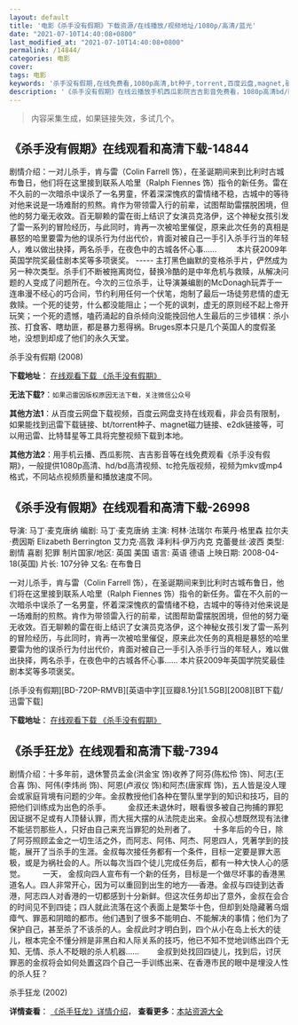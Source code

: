 ```yaml
---
layout: default
title: '电影《杀手没有假期》下载资源/在线播放/视频地址/1080p/高清/蓝光'
date: "2021-07-10T14:40:08+0800"
last_modified_at: "2021-07-10T14:40:08+0800"
permalink: /14844/
categories: 电影
cover:
tags: 电影
keywords: '杀手没有假期,在线免费看,1080p高清,bt种子,torrent,百度云盘,magnet,磁力链,迅雷下载资源'
description: '《杀手没有假期》在线云播放手机西瓜影院吉吉影音免费看，1080p高清bd/hd未删减完整版和tc抢先枪版，mkv/mp4格式，附带bt/torrent种子、magnet/磁力链、百度云盘、网盘资源迅雷下载链接'
---
```


>内容采集生成，如果链接失效，多试几个。


## 《杀手没有假期》在线观看和高清下载-14844

剧情介绍：一对儿杀手，肯与雷（Colin Farrell 饰），在圣诞期间来到比利时古城布鲁日，他们将在这里接到联系人哈里（Ralph Fiennes 饰）指令的新任务。雷在不久前的一次暗杀中误杀了一名男童，怀着深深愧疚的雷情绪不稳，古城中的等待对他来说是一场难耐的煎熬。肯作为带领雷入行的前辈，试图帮助雷摆脱困境，但他的努力毫无收效。百无聊赖的雷在街上结识了女演员克洛伊，这个神秘女孩引发了雷一系列的冒险经历，与此同时，肯再一次被哈里催促，原来此次任务的真相是暴怒的哈里要雷为他的误杀行为付出代价，肯面对被自己一手引入杀手行当的年轻人，难以做出抉择，两名杀手，在夜色中的古城各怀心事……  　　本片获2009年英国学院奖最佳剧本奖等多项褒奖。 ----- 主打黑色幽默的变格杀手片，俨然成为另一种次类型。杀手们不断被拖离岗位，替换冷酷的是中年危机与救赎，从解决问题的人变成了问题所在。今次的三位杀手，让导演兼编剧的McDonagh玩弄于一连串漫不经心的巧合间，节约利用任何一个伏笔，炮制了最后一场徒劳悲情的虚无救赎。一个死的徒劳，什么都没能阻止；一个死的讽刺，虚无的原则经不起上帝开玩笑；一个死的遗憾，嗑药涌起的自杀倾向没能挽回他人生最后的三步错棋：杀小孩、打食客、瞎劫匪，都是暴力惹得祸。Bruges原本只是几个英国人的度假圣地，没想到却成了他们的永久天堂。


杀手没有假期 (2008)

**下载地址**： [在线观看下载 《杀手没有假期》](https://www.btbtdy.me/btdy/dy4983.html) 


**无法下载?**：`如果迅雷因版权原因无法下载，关注微信公众号 `

**其他方法1**：从百度云网盘下载视频，百度云网盘支持在线观看，非会员有限制，如果能找到迅雷下载链接、bt/torrent种子、magnet磁力链接、e2dk链接等，可以用迅雷、比特彗星等工具将完整视频下载到本地。

**其他方法2**：用手机云播、西瓜影院、吉吉影音等在线免费观看《杀手没有假期》，一般提供1080p高清、hd/bd高清视频、tc抢先版视频，视频为mkv或mp4格式，不同站点视频质量和播放速度不同。


## 《杀手没有假期》在线观看和高清下载-26998

导演: 马丁·麦克唐纳 编剧: 马丁·麦克唐纳 主演: 柯林·法瑞尔 布莱丹·格里森 拉尔夫·费因斯 Elizabeth Berrington 艾力克·高敦 泽利科·伊万内克 克蕾曼丝·波西 类型: 剧情 喜剧 犯罪 制片国家/地区: 英国 美国 语言: 英语 德语 上映日期: 2008-04-18(英国) 片长: 107分钟 又名: 在布鲁日

一对儿杀手，肯与雷（Colin Farrell 饰），在圣诞期间来到比利时古城布鲁日，他们将在这里接到联系人哈里（Ralph Fiennes 饰）指令的新任务。雷在不久前的一次暗杀中误杀了一名男童，怀着深深愧疚的雷情绪不稳，古城中的等待对他来说是一场难耐的煎熬。肯作为带领雷入行的前辈，试图帮助雷摆脱困境，但他的努力毫无收效。百无聊赖的雷在街上结识了女演员克洛伊，这个神秘女孩引发了雷一系列的冒险经历，与此同时，肯再一次被哈里催促，原来此次任务的真相是暴怒的哈里要雷为他的误杀行为付出代价，肯面对被自己一手引入杀手行当的年轻人，难以做出抉择，两名杀手，在夜色中的古城各怀心事…… 本片获2009年英国学院奖最佳剧本奖等多项褒奖。


[杀手没有假期][BD-720P-RMVB][英语中字][豆瓣8.1分][1.5GB][2008][BT下载/迅雷下载]

**下载地址**： [在线观看下载 《杀手没有假期》](https://www.btdx8.com/torrent/in_bruges_2008.html) 


## 《杀手狂龙》在线观看和高清下载-7394

剧情介绍：十多年前，退休警员孟金(洪金宝 饰)收养了阿芬(陈松伶 饰)、阿志(王合喜 饰)、阿伟(李炜尚 饰)、阿恩(卢淑仪 饰)和阿杰(唐家辉 饰)，五人皆是没人理会或家庭背境有问题的少年。金叔教授他们各种在警队里学到的知识和技巧，目的把他们训练成为出色的杀手。   　　金叔还未退休时，眼看很多被自己拘捕的罪犯因证据不足或有人顶替认罪，而大摇大摆的从法院走出来。金叔心想既然现有法律不能惩罚那些人，只好由自己来充当罪犯的处刑者了。   　　十多年后的今日，除了阿芬照顾孟金之一切生活之外，而阿志、阿伟、阿杰、阿恩四人，凭著学到的技能，展开了当杀手的生涯。金叔每次接任务都有一个条件，目标一定要是罪大恶极，或是为祸社会的人。所以每次当四个徒儿完成任务后，都有一种大快人心的感觉。   　　一天， 金叔向四人宣布有一个新的任务，目标是一个做尽坏事的香港黑道名人。四人非常开心，因为可以重回到出生的地方──香港。金叔与四徒到达香港，阿志四人对香港的一切都感到十分新鲜。但这次任务却出了意外，金叔在会合的时间见不到四徒；四人就此流落在这个表面上是繁华十色，但却到处隐藏著乌烟瘴气、罪恶和阴暗的都市。他们遇到了很多不能明白、不能解决的事情；他们为了保护自己，甚至杀了不该杀的人。金叔此时才明白到，四个从小在岛上长大的徒儿，根本完全不懂分辨是非黑白和人际关系的技巧，他已不知不觉地训练出四个无知、无情、杀人不眨眼的杀人机器……   　　金叔到处找回四徒儿，找到后，讨厌罪恶的金叔将会如何处置这四个自己一手训练出来、在香港市民的眼中是埋没人性的杀人狂？


杀手狂龙 (2002)

**详情查看**： [《杀手狂龙》详情介绍](/movie/7394/)， **查看更多**：[本站资源大全](/movie/t/all/)

